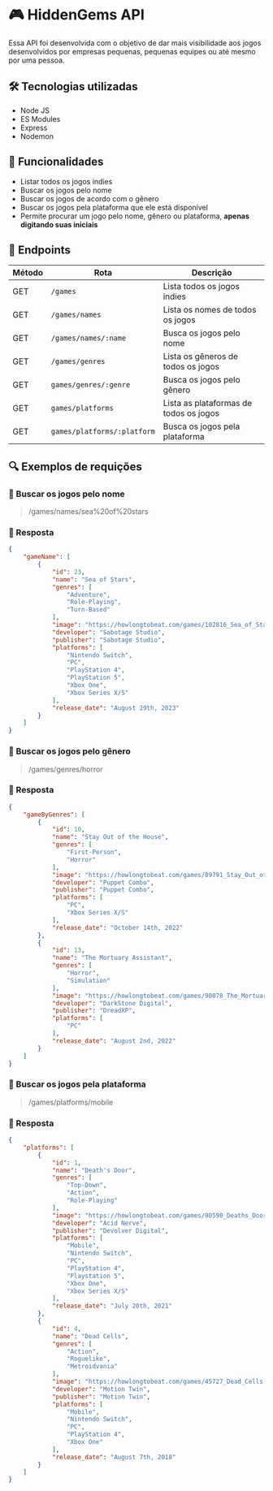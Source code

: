 # 🎮 HiddenGems API

Essa API foi desenvolvida com o objetivo de dar mais visibilidade aos jogos desenvolvidos por empresas pequenas, pequenas equipes ou até mesmo por uma pessoa.

## 🛠️ Tecnologias utilizadas 

- Node JS
- ES Modules
- Express
- Nodemon

## 🧠 Funcionalidades

- Listar todos os jogos indies
- Buscar os jogos pelo nome
- Buscar os jogos de acordo com o gênero
- Buscar os jogos pela plataforma que ele está disponível
- Permite procurar um jogo pelo nome, gênero ou plataforma, **apenas digitando suas iniciais**

## 🧭 Endpoints

| Método | Rota                        | Descrição                              |
|--------|-----------------------------|----------------------------------------|
| GET    | `/games`                    | Lista todos os jogos indies            |
| GET    | `/games/names`              | Lista os nomes de todos os jogos       |
| GET    | `/games/names/:name`        | Busca os jogos pelo nome               |
| GET    | `/games/genres`             | Lista os gêneros de todos os jogos     |
| GET    | `games/genres/:genre`       | Busca os jogos pelo gênero             |
| GET    | `games/platforms`           | Lista as plataformas de todos os jogos |
| GET    | `games/platforms/:platform` | Busca os jogos pela plataforma         |

## 🔍 Exemplos de requições

### 🔗 Buscar os jogos pelo nome

> /games/names/sea%20of%20stars

### 📄 Resposta
```json
{
	"gameName": [
		{
			"id": 23,
			"name": "Sea of Stars",
			"genres": [
				"Adventure",
				"Role-Playing",
				"Turn-Based"
			],
			"image": "https://howlongtobeat.com/games/102816_Sea_of_Stars.jpg?width=250",
			"developer": "Sabotage Studio",
			"publisher": "Sabotage Studio",
			"platforms": [
				"Nintendo Switch",
				"PC",
				"PlayStation 4",
				"PlayStation 5",
				"Xbox One",
				"Xbox Series X/S"
			],
			"release_date": "August 29th, 2023"
		}
	]
}
```

### 🔗 Buscar os jogos pelo gênero

> /games/genres/horror

### 📄 Resposta
```json
{
	"gameByGenres": [
		{
			"id": 10,
			"name": "Stay Out of the House",
			"genres": [
				"First-Person",
				"Horror"
			],
			"image": "https://howlongtobeat.com/games/89791_Stay_Out_of_the_House.jpg?width=250",
			"developer": "Puppet Combo",
			"publisher": "Puppet Combo",
			"platforms": [
				"PC",
				"Xbox Series X/S"
			],
			"release_date": "October 14th, 2022"
		},
		{
			"id": 13,
			"name": "The Mortuary Assistant",
			"genres": [
				"Horror",
				"Simulation"
			],
			"image": "https://howlongtobeat.com/games/90078_The_Mortuary_Assistant.jpg?width=250",
			"developer": "DarkStone Digital",
			"publisher": "DreadXP",
			"platforms": [
				"PC"
			],
			"release_date": "August 2nd, 2022"
		}
	]
}
```

### 🔗 Buscar os jogos pela plataforma

> /games/platforms/mobile

### 📄 Resposta

```json
{
	"platforms": [
		{
			"id": 1,
			"name": "Death's Door",
			"genres": [
				"Top-Down",
				"Action",
				"Role-Playing"
			],
			"image": "https://howlongtobeat.com/games/90590_Deaths_Door.jpg?width=250",
			"developer": "Acid Nerve",
			"publisher": "Devolver Digital",
			"platforms": [
				"Mobile",
				"Nintendo Switch",
				"PC",
				"PlayStation 4",
				"Playstation 5",
				"Xbox One",
				"Xbox Series X/S"
			],
			"release_date": "July 20th, 2021"
		},
		{
			"id": 4,
			"name": "Dead Cells",
			"genres": [
				"Action",
				"Roguelike",
				"Metroidvania"
			],
			"image": "https://howlongtobeat.com/games/45727_Dead_Cells.jpg?width=250",
			"developer": "Motion Twin",
			"publisher": "Motion Twin",
			"platforms": [
				"Mobile",
				"Nintendo Switch",
				"PC",
				"PlayStation 4",
				"Xbox One"
			],
			"release_date": "August 7th, 2018"
		}
	]
}
```